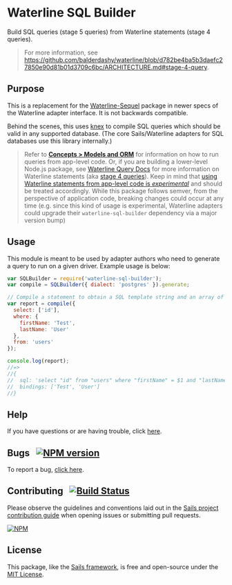 # Waterline SQL Builder

Build SQL queries (stage 5 queries) from Waterline statements (stage 4 queries).

> For more information, see https://github.com/balderdashy/waterline/blob/d782be4ba5b3daefc27850e90d81b01d3709c6bc/ARCHITECTURE.md#stage-4-query.

## Purpose

This is a replacement for the [Waterline-Sequel](https://github.com/balderdashy/waterline-sequel) package in newer specs of the Waterline adapter interface. It is not backwards compatible.

Behind the scenes, this uses [knex](http://knexjs.org) to compile SQL queries which should be valid in any supported
database. (The core Sails/Waterline adapters for SQL databases use this library internally.)

> Refer to [**Concepts > Models and ORM**](http://sailsjs.com/documentation/concepts/models-and-orm) for information on how to run queries from app-level code.
> Or, if you are building a lower-level Node.js package, see [Waterline Query Docs](https://github.com/treelinehq/waterline-query-docs) for more information on Waterline statements (aka [stage 4 queries](https://github.com/balderdashy/waterline/blob/88bdfac31844e367a979661c4232fd5f521f3a33/ARCHITECTURE.md#stage-4-query)).
> Keep in mind that [using Waterline statements from app-level code is _experimental_](http://sailsjs.com/documentation/reference/waterline-orm/datastores/send-statement) and should be treated accordingly.  While this package follows semver, from the perspective of application code, breaking changes could occur at any time (e.g. since this kind of usage is experimental, Waterline adapters could upgrade their `waterline-sql-builder` dependency via a major version bump)


## Usage

This module is meant to be used by adapter authors who need to generate a query to run on a given driver. Example usage is below:

```javascript
var SQLBuilder = require('waterline-sql-builder');
var compile = SQLBuilder({ dialect: 'postgres' }).generate;

// Compile a statement to obtain a SQL template string and an array of bindings.
var report = compile({
  select: ['id'],
  where: {
    firstName: 'Test',
    lastName: 'User'
  },
  from: 'users'
});

console.log(report);
//=>
//{
//  sql: 'select "id" from "users" where "firstName" = $1 and "lastName" = $2',
//  bindings: ['Test', 'User']
//}
```

## Help

If you have questions or are having trouble, click [here](http://sailsjs.com/support).


## Bugs &nbsp; [![NPM version](https://badge.fury.io/js/waterline-sql-builder.svg)](http://npmjs.com/package/waterline-sql-builder)

To report a bug, [click here](http://sailsjs.com/bugs).


## Contributing &nbsp; [![Build Status](https://travis-ci.org/treelinehq/waterline-sql-builder.svg?branch=master)](https://travis-ci.org/treelinehq/waterline-sql-builder)

Please observe the guidelines and conventions laid out in the [Sails project contribution guide](http://sailsjs.com/documentation/contributing) when opening issues or submitting pull requests.

[![NPM](https://nodei.co/npm/waterline-sql-builder.png?downloads=true)](http://npmjs.com/package/waterline-sql-builder)


## License

This package, like the [Sails framework](http://sailsjs.com), is free and open-source under the [MIT License](http://sailsjs.com/license).
